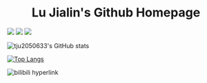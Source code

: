 <h1 align="center">Lu Jialin's Github Homepage</h1>


<p>
<a href="https://github.com/tju2050633"><img src="https://img.shields.io/github/followers/tju2050633?style=social"/></a>
<a href="https://twitter.com/NickWil68088380"><img src="https://img.shields.io/twitter/url?style=social&url=https%3A%2F%2Ftwitter.com%2FNickWil68088380"/></a>
<a href="https://www.youtube.com/channel/UCihs4o-50IDjWCMt8HUZtBQ"><img src="https://img.shields.io/youtube/channel/views/UCihs4o-50IDjWCMt8HUZtBQ?style=social"/></a>
</p>


![tju2050633's GitHub stats](https://github-readme-stats.vercel.app/api?username=tju2050633&show_icons=true&theme=synthwave)

[![Top Langs](https://github-readme-stats.vercel.app/api/top-langs/?username=tju2050633&layout=compact)](https://github.com/anuraghazra/github-readme-stats)

![bilibili hyperlink](https://stats.justsong.cn/api/bilibili/?id=10453840&theme=dark)







